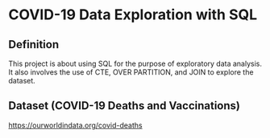 # COVID-19 Data Exploration with SQL

## Definition
This project is about using SQL for the purpose of exploratory data analysis. It also involves the use of CTE, OVER PARTITION, and JOIN to explore the dataset.

## Dataset (COVID-19 Deaths and Vaccinations)
https://ourworldindata.org/covid-deaths
